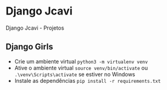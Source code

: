 # Django Jcavi
Django Jcavi - Projetos

## Django Girls
- Crie um ambiente virtual `python3 -m virtualenv venv`
- Ative o ambiente virtual `source venv/bin/activate` ou `.\venv\Scripts\activate` se estiver no Windows
- Instale as dependências `pip install -r requirements.txt`
